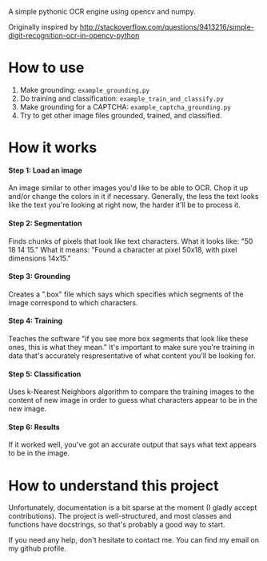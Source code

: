 A simple pythonic OCR engine using opencv and numpy.

Originally inspired by
http://stackoverflow.com/questions/9413216/simple-digit-recognition-ocr-in-opencv-python

How to use
==========

1. Make grounding: `example_grounding.py`
2. Do training and classification: `example_train_and_classify.py`
3. Make grounding for a CAPTCHA: `example_captcha_grounding.py`
4. Try to get other image files grounded, trained, and classified.

How it works
==================

#### Step 1: Load an image

An image similar to other images you'd like to be able to OCR. Chop it up and/or change the colors in it if necessary. Generally, the less the text looks like the text you're looking at right now, the harder it'll be to process it.

#### Step 2: Segmentation

Finds chunks of pixels that look like text characters. What it looks like: "50 18 14 15." What it means: "Found a character at pixel 50x18, with pixel dimensions 14x15."

#### Step 3: Grounding

Creates a ".box" file which says which specifies which segments of the image correspond to which characters.

#### Step 4: Training

Teaches the software "if you see more box segments that look like these ones, this is what they mean." It's important to make sure you're training in data that's accurately respresentative of what content you'll be looking for.

#### Step 5: Classification

Uses k-Nearest Neighbors algorithm to compare the training images to the content of new image in order to guess what characters appear to be in the new image.

#### Step 6: Results

If it worked well, you've got an accurate output that says what text appears to be in the image.

How to understand this project
==============================

Unfortunately, documentation is a bit sparse at the moment (I 
gladly accept contributions).
The project is well-structured, and most classes and functions have 
docstrings, so that's probably a good way to start.

If you need any help, don't hesitate to contact me. You can find my 
email on my github profile.
